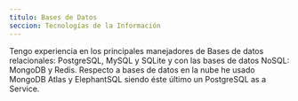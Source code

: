 ```yaml
---
titulo: Bases de Datos
seccion: Tecnologías de la Información
---
```


Tengo experiencia en los principales manejadores de Bases de datos relacionales:
PostgreSQL, MySQL y SQLite y con las bases de datos NoSQL: MongoDB y Redis.
Respecto a bases de datos en la nube he usado MongoDB Atlas y ElephantSQL
siendo éste último un PostgreSQL as a Service.